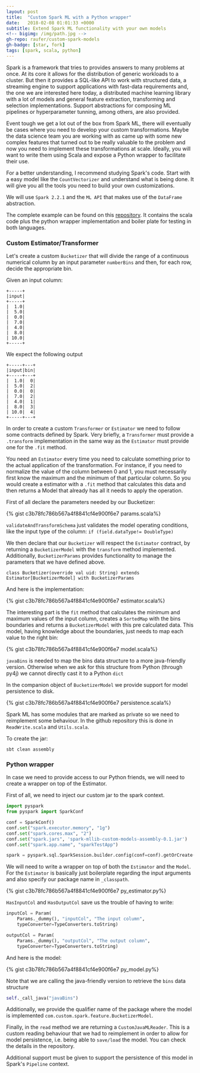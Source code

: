 ```yaml
---
layout: post
title:  "Custom Spark ML with a Python wrapper"
date:   2018-02-08 01:01:33 +0000
subtitle: Extend Spark ML functionality with your own models  
<!-- bigimg: /img/path.jpg -->
gh-repo: raufer/custom-spark-models
gh-badge: [star, fork]
tags: [spark, scala, python]
---
```


Spark is a framework that tries to provides answers to many problems at once. At its core it allows for the distribution of generic workloads to a cluster. But then it provides a SQL-like API to work with structured data, a streaming engine to support applications with fast-data requirements and, the one we are interested here today, a distributed machine learning library with a lot of models and general feature extraction, transforming and selection implementations. Support abstractions for composing ML pipelines or hyperparameter tunning, among others, are also provided.

Event tough we get a lot out of the box from Spark ML, there will eventually be cases where you need to develop your custom transformations. Maybe the data science team you are working with as came up with some new complex features that turned out to be really valuable to the problem and now you need to implement these transformations at scale. Ideally, you will want to write them using Scala and expose a Python wrapper to facilitate their use.

For a better understanding, I recommend studying Spark's code. Start with a easy model like the `CountVectorizer` and understand what is being done. It will give you all the tools you need to build your own customizations.

We will use `Spark 2.2.1` and the `ML API` that makes use of the `DataFrame` abstraction.

The complete example can be found on this [repository][repo]. It contains the scala code plus the python wrapper implementation and boiler plate for testing in both languages.

### Custom Estimator/Transformer

Let's create a custom `Bucketizer` that will divide the range of a continuous numerical column by an input parameter `numberBins` and then, for each row, decide the appropriate bin.

Given an input column:
```
+-----+
|input|
+-----+
|  1.0|
|  5.0|
|  0.0|
|  7.0|
|  4.0|
|  8.0|
| 10.0|
+-----+
```

We expect the following output

```
+-----+---+
|input|bin|
+-----+---+
|  1.0|  0|
|  5.0|  2|
|  0.0|  0|
|  7.0|  2|
|  4.0|  1|
|  8.0|  3|
| 10.0|  4|
+-----+---+
```

In order to create a custom `Transformer` or `Estimator` we need to follow some contracts defined by Spark. Very briefly, a `Transformer` must provide a `.transform` implementation in the same way as the `Estimator` must provide one for the `.fit` method.

You need an `Estimator` every time you need to calculate something prior to the actual application of the transformation. For instance, if you need to normalize the value of the column between 0 and 1, you must necessarily first know the maximum and the minimum of that particular column. So you would create a estimator with a `.fit` method that calculates this data and then returns a Model that already has all it needs to apply the operation.

First of all declare the parameters needed by our Bucketizer:

{% gist c3b78fc786b567a4f8841cf4e900f6e7 params.scala%}

`validateAndTransformSchema` just validates the model operating conditions, like the input type of the column: `if (field.dataType!= DoubleType)`


We then declare that our `Bucketizer` will respect the `Estimator` contract, by returning a `BucketizerModel` with the `transform` method implemented. Additionally, `BucketizerParams` provides functionality to manage the parameters that we have defined above.

```
class Bucketizer(override val uid: String) extends Estimator[BucketizerModel] with BucketizerParams
```

And here is the implementation:


{% gist c3b78fc786b567a4f8841cf4e900f6e7 estimator.scala%}


The interesting part is the `fit` method that calculates the minimum and maximum values of the input column, creates a `SortedMap` with the bins boundaries and returns a `BucketizerModel` with this pre calculated data. This model, having knowledge about the boundaries, just needs to map each value to the right bin:


{% gist c3b78fc786b567a4f8841cf4e900f6e7 model.scala%}

`javaBins` is needed to map the bins data structure to a more java-friendly version. Otherwise when we ask for this structure from Python (through py4j) we cannot directly cast it to a Python `dict`

In the companion object of `BucketizerModel` we provide support for model persistence to disk.

{% gist c3b78fc786b567a4f8841cf4e900f6e7 persistence.scala%}


Spark ML has some modules that are marked as private so we need to reimplement some behaviour. In the github repository this is done in `ReadWrite.scala` and `Utils.scala`.

To create the jar:

```
sbt clean assembly
```

### Python wrapper

In case we need to provide access to our Python friends, we will need to create a wrapper on top of the Estimator.

First of all, we need to inject our custom jar to the spark context.

```python
import pyspark
from pyspark import SparkConf

conf = SparkConf()
conf.set("spark.executor.memory", "1g")
conf.set("spark.cores.max", "2")
conf.set("spark.jars", 'spark-mllib-custom-models-assembly-0.1.jar')
conf.set("spark.app.name", "sparkTestApp")

spark = pyspark.sql.SparkSession.builder.config(conf=conf).getOrCreate()
```

We will need to write a wrapper on top of both the `Estimator` and the `Model`. For the `Estimator` is basically just boilerplate regarding the input arguments and also specify our package name in `_classpath`.

{% gist c3b78fc786b567a4f8841cf4e900f6e7 py_estimator.py%}

`HasInputCol` and `HasOutputCol` save us the trouble of having to write:

```python
inputCol = Param(
    Params._dummy(), "inputCol", "The input column",
    typeConverter=TypeConverters.toString)

outputCol = Param(
    Params._dummy(), "outputCol", "The output column",
    typeConverter=TypeConverters.toString)
```

And here is the model:

{% gist c3b78fc786b567a4f8841cf4e900f6e7 py_model.py%}

Note that we are calling the java-friendly version to retrieve the `bins` data structure

```python
self._call_java("javaBins")
```

Additionally, we provide the qualifier name of the package where the model is implemented `com.custom.spark.feature.BucketizerModel`.

Finally, in the `read` method we are returning a `CustomJavaMLReader`. This is a custom reading behaviour that we had to reimplement in order to allow for model persistence, i.e. being able to `save/load` the model. You can check the details in the repository.

Additional support must be given to support the persistence of this model in Spark's `Pipeline` context.


<!-- ![Crepe](http://s3-media3.fl.yelpcdn.com/bphoto/cQ1Yoa75m2yUFFbY2xwuqw/348s.jpg) -->

[repo]: https://github.com/raufer/custom-spark-models
